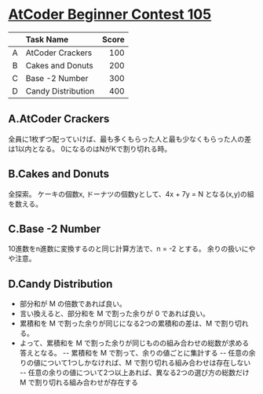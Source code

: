 # [AtCoder Beginner Contest 105](https://beta.atcoder.jp/contests/abc105/tasks)

|   | Task Name | Score |
|:---:|:---|---:|
| A | AtCoder Crackers | 100 |
| B | Cakes and Donuts | 200 |
| C | Base -2 Number | 300 |
| D | Candy Distribution | 400 |

## A.AtCoder Crackers
全員に1枚ずつ配っていけば、最も多くもらった人と最も少なくもらった人の差は1以内となる。
0になるのはNがKで割り切れる時。

## B.Cakes and Donuts
全探索。
ケーキの個数x, ドーナツの個数yとして、4x + 7y = N となる(x,y)の組を数える。

## C.Base -2 Number
10進数をn進数に変換するのと同じ計算方法で、n = -2 とする。
余りの扱いにやや注意。

## D.Candy Distribution
- 部分和が M の倍数であれば良い。
- 言い換えると、部分和を M で割った余りが 0 であれば良い。
- 累積和を M で割った余りが同じになる2つの累積和の差は、M で割り切れる。
- よって、累積和を M で割った余りが同じものの組み合わせの総数が求める答えとなる。
-- 累積和を M で割って、余りの値ごとに集計する
-- 任意の余りの値について1つしかなければ、M で割り切れる組み合わせは存在しない
-- 任意の余りの値について2つ以上あれば、異なる2つの選び方の総数だけ M で割り切れる組み合わせが存在する
